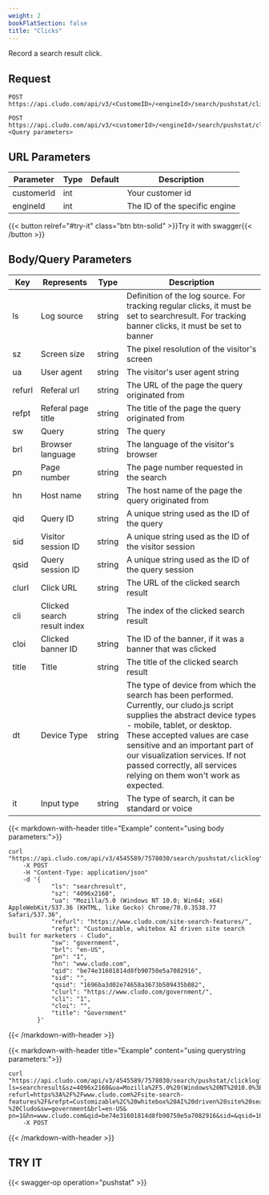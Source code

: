 ```yaml
---
weight: 2
bookFlatSection: false
title: "Clicks"
---
```


Record a search result click.

## Request

```
POST https://api.cludo.com/api/v3/<CustomeID>/<engineId>/search/pushstat/clicklog

POST https://api.cludo.com/api/v3/<customerId>/<engineId>/search/pushstat/clicklog?<Query parameters>
```

## URL Parameters

| Parameter   |Type|Default| Description                                     |
| ----------- |----|-------|------------------------------------------|
| customerId  |int ||Your customer id                                 | 
| engineId   |int ||The ID of the specific engine| 



{{< button relref="#try-it" class="btn btn-solid" >}}Try it with swagger{{< /button >}}



## Body/Query Parameters

| Key         |Represents|Type| Description                                      |
| ----------- |----      |-------|-----------------------------------------------|
| ls  |Log source       |string    |Definition of the log source. For tracking regular clicks, it must be set to searchresult. For tracking banner clicks, it must be set to banner| 
| sz  |Screen size       |string    |The pixel resolution of the visitor's screen| 
| ua  |User agent       |string    |The visitor's user agent string| 
| refurl  |Referal url       |string    |The URL of the page the query originated from| 
| refpt  |Referal page title |string    |The title of the page the query originated from| 
| sw  |Query       |string    |The query| 
| brl  |Browser language       |string    |The language of the visitor's browser| 
| pn  |Page number       |string    |The page number requested in the search| 
| hn  |Host name       |string    |The host name of the page the query originated from| 
| qid  |Query ID       |string    |A unique string used as the ID of the query| 
| sid  |Visitor session ID       |string    |A unique string used as the ID of the visitor session| 
| qsid  |Query session ID       |string    |A unique string used as the ID of the query session| 
| clurl  |Click URL       |string    |The URL of the clicked search result| 
| cli  |Clicked search result index       |string    |The index of the clicked search result| 
| cloi  |Clicked banner ID       |string    |The ID of the banner, if it was a banner that was clicked| 
| title  |Title       |string    |The title of the clicked search result| 
| dt  |Device Type       |string    |The type of device from which the search has been performed. Currently, our cludo.js script supplies the abstract device types - mobile, tablet, or desktop. These accepted values are case sensitive and an important part of our visualization services. If not passed correctly, all services relying on them won't work as expected.| 
| it  |Input type       |string    |The type of search, it can be standard or voice| 



{{< markdown-with-header title="Example" content="using body parameters:">}}
```
curl "https://api.cludo.com/api/v3/4545589/7578030/search/pushstat/clicklog"
    -X POST
    -H "Content-Type: application/json"
    -d '{
            "ls": "searchresult",
            "sz": "4096x2160",
            "ua": "Mozilla/5.0 (Windows NT 10.0; Win64; x64) AppleWebKit/537.36 (KHTML, like Gecko) Chrome/70.0.3538.77 Safari/537.36",
            "refurl": "https://www.cludo.com/site-search-features/",
            "refpt": "Customizable, whitebox AI driven site search built for marketers - Cludo",
            "sw": "government",
            "brl": "en-US",
            "pn": "1",
            "hn": "www.cludo.com",
            "qid": "be74e31601814d8fb90750e5a7082916",
            "sid": "",
            "qsid": "1696ba3d02e74658a3673b509435b082",
            "clurl": "https://www.cludo.com/government/",
            "cli": "1",
            "cloi": "",
            "title": "Government"
        }'
```
{{< /markdown-with-header >}} 

{{< markdown-with-header title="Example" content="using querystring parameters:">}}
```
curl "https://api.cludo.com/api/v3/4545589/7578030/search/pushstat/clicklog?
ls=searchresult&sz=4096x2160&ua=Mozilla%2F5.0%20(Windows%20NT%2010.0%3B%20Win64%3B%20x64)%20AppleWebKit%2F537.36%20(KHTML%2C%20like%20Gecko)%20Chrome%2F70.0.3538.77%20Safari%2F537.36&
refurl=https%3A%2F%2Fwww.cludo.com%2Fsite-search-features%2F&refpt=Customizable%2C%20whitebox%20AI%20driven%20site%20search%20built%20for%20marketers%20-%20Cludo&sw=government&brl=en-US&
pn=1&hn=www.cludo.com&qid=be74e31601814d8fb90750e5a7082916&sid=&qsid=1696ba3d02e74658a3673b509435b082&clurl=https%3A%2F%2Fwww.cludo.com%2Fgovernment%2F&cli=1&cloi=&title=Government"
    -X POST
```
{{< /markdown-with-header >}} 



## TRY IT
{{< swagger-op operation="pushstat" >}}